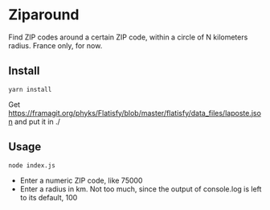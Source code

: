 # Ziparound

Find ZIP codes around a certain ZIP code, within a circle of N kilometers radius. France only, for now.

## Install

    yarn install

Get https://framagit.org/phyks/Flatisfy/blob/master/flatisfy/data_files/laposte.json and put it in ./

## Usage

    node index.js

+ Enter a numeric ZIP code, like 75000
+ Enter a radius in km. Not too much, since the output of console.log is left to its default, 100